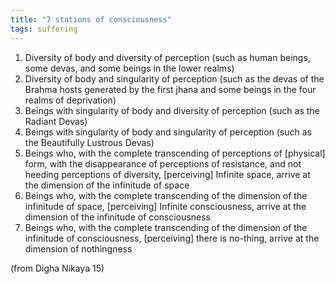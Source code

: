 ```yaml
---
title: "7 stations of consciousness"
tags: suffering
---
```


 1. Diversity of body and diversity of perception (such as human beings, some devas, and some beings in the lower realms) 
 2. Diversity of body and singularity of perception (such as the devas of the Brahma hosts generated by the first jhana and some beings in the four realms of deprivation) 
 3. Beings with singularity of body and diversity of perception (such as the Radiant Devas) 
 4. Beings with singularity of body and singularity of perception (such as the Beautifully Lustrous Devas) 
 5. Beings who, with the complete transcending of perceptions of [physical] form, with the disappearance of perceptions of resistance, and not heeding perceptions of diversity, [perceiving] Infinite space, arrive at the dimension of the infinitude of space 
 6. Beings who, with the complete transcending of the dimension of the infinitude of space, [perceiving] Infinite consciousness, arrive at the dimension of the infinitude of consciousness 
 7. Beings who, with the complete transcending of the dimension of the infinitude of consciousness, [perceiving] there is no-thing, arrive at the dimension of nothingness

(from Digha Nikaya 15)